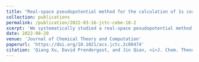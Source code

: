 ```yaml
---
title: "Real-space pseudopotential method for the calculation of 1s core-level binding energies"
collection: publications
permalink: /publication/2022-03-16-jctc-cebe-18-2
xcerpt: 'We systematically studied a real-space pesudopotential method for the calculation of 1s core–electron binding energies of second-row elements B, C, N, and O within the framework of Kohn–Sham density functional theory (KS-DFT). With Dirichlet boundary conditions, pseudopotential calculations can provide accurate core–electron binding energies for molecular systems, when compared with the results from all-electron calculations and experiments. Furthermore, we report that with one simple additional nonself-consistent calculation as a refinement step using a hybrid exchange-correlation functional, we can generally improve the accuracy of binding energy shifts, promising a strategy for improving accuracy at a much lower computational cost. The specializations in the present approach, combined with our efficient real-space KS-DFT implementation, provide key advantages for calculating accurate core–electron binding energies of large-scale systems.'
date: 2022-08-29
venue: 'Journal of Chemical Theory and Computation'
paperurl: 'https://doi.org/10.1021/acs.jctc.2c00474'
citation: 'Qiang Xu, David Prendergast, and Jin Qian, <i>J. Chem. Theory Comput.</i>. 18, 9, 5471-5478 (2022).'
---
```

